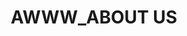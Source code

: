 ---
templateKey: 'about-page'
path: /about
title: AWWW_ABOUT US
intro:
  description: >-
    Nulla vitae elit libero, a pharetra augue. Praesent commodo cursus magna,
    vel scelerisque nisl consectetur et. Nullam quis risus eget urna mollis
    ornare vel eu leo. Cras justo odio, dapibus ac facilisis in, egestas eget
    quam. Nullam id dolor id nibh ultricies vehicula ut id elit. Praesent
    commodo cursus magna, vel scelerisque nisl consectetur et. Donec ullamcorper
    nulla non metus auctor fringilla.


    Maecenas faucibus mollis interdum. Sed posuere consectetur est at lobortis.
    Maecenas faucibus mollis interdum. Donec ullamcorper nulla non metus auctor
    fringilla. Vestibulum id ligula porta felis euismod semper. Cras justo odio,
    dapibus ac facilisis in, egestas eget quam. Etiam porta sem malesuada magna
    mollis euismod.
  heading: AWWW_ABOUT US
  image: /img/about-awww.jpg
---